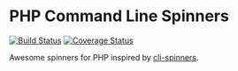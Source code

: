 # PHP Command Line Spinners

[![Build Status](https://travis-ci.org/alexeyco/php-cli-spinner.svg?branch=master)](https://travis-ci.org/alexeyco/php-cli-spinner)
[![Coverage Status](https://coveralls.io/repos/github/alexeyco/php-cli-spinner/badge.svg?branch=master)](https://coveralls.io/github/alexeyco/php-cli-spinner?branch=master)


Awesome spinners for PHP inspired by [cli-spinners](https://github.com/sindresorhus/cli-spinners).

